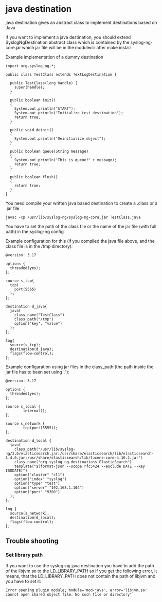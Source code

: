 java destination
================

java destination gives an abstract class to implement destinations based on Java

If you want to implement a java destination, you should extend SyslogNgDestination abstract class
which is contained by the syslog-ng-core.jar which jar file will be in the moduledir after make install

Example implementation of a dummy destination

```
import org.syslog_ng.*;

public class TestClass extends TextLogDestination {

  public TestClass(long handle) {
    super(handle);
  }

  public boolean init()
  {
    System.out.println("START");
    System.out.println("Initialize test destination");
    return true;
  }

  public void deinit()
  {
    System.out.println("Deinitialize object");
  }

  public boolean queue(String message)
  {
    System.out.println("This is queue!" + message);
    return true;
  }

  public boolean flush()
  {
    return true;
  }
}
```

You need compile your written java based destination to create a .class or a .jar file
```
javac -cp /usr/lib/syslog-ng/syslog-ng-core.jar TestClass.java
```

You have to set the path of the class file or the name of the jar file (with full path) in the syslog-ng config

Example configuration for this (if you compiled the java file above, and the class file is in the /tmp directory):
```
@version: 3.17

options {
  threaded(yes);
};

source s_tcp{
  tcp(
    port(5555)
  );
};

destination d_java{
  java(
    class_name("TestClass")
    class_path("/tmp")
    option("key", "value")
  );
};

log{
  source(s_tcp);
  destination(d_java);
  flags(flow-control);
};

```
Example configuration using jar files in the class_path (the path inside the jar file has to been set using '.'):
```
@version: 3.17

options {
  threaded(yes);
};

source s_local {
        internal();
};

source s_network {
        tcp(port(5555));
};

destination d_local {
  java(
    class_path("/usr/lib/syslog-ng/3.6/elasticsearch.jar:/usr/share/elasticsearch/lib/elasticsearch-1.4.0.jar:/usr/share/elasticsearch/lib/lucene-core-4.10.2.jar")
    class_name("org.syslog_ng.destinations.ElasticSearch")
    template("$(format-json --scope rfc5424 --exclude DATE --key ISODATE)")
    option("cluster" "cl1")
    option("index" "syslog")
    option("type" "test")
    option("server" "192.168.1.104")
    option("port" "9300")
  );
};

log {
  source(s_network);
  destination(d_local);
  flags(flow-control);
};

```

Trouble shooting
----------------

### Set library path
If you want to use the syslog-ng java destination you have to add the path of the libjvm.so to the LD_LIBRARY_PATH
so if you get the following error, it means, that the LD_LIBRARY_PATH does not contain the path of libjvm and you have to set it:
```
Error opening plugin module; module='mod-java', error='libjvm.so: cannot open shared object file: No such file or directory'
```


